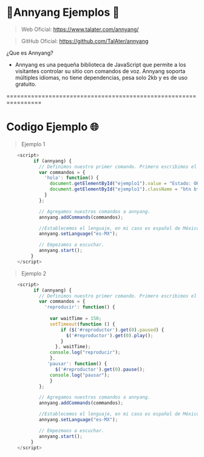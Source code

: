 # 📃Annyang Ejemplos 📃

> Web Oficial: https://www.talater.com/annyang/

> GitHub Oficial: https://github.com/TalAter/annyang


¿Que es Annyang?
- Annyang es una pequeña biblioteca de JavaScript que permite a los visitantes controlar su sitio con comandos de voz.
Annyang soporta múltiples idiomas, no tiene dependencias, pesa solo 2kb y es de uso gratuito.


================================================================



# Codigo Ejemplo 🌐

> Ejemplo 1

```javascript
	<script>
		  if (annyang) {
		    // Definimos nuestro primer comando. Primero escribimos el comando y posteriormente la función a ejecutar.
		    var commandos = {
		      'hola': function() {
		        document.getElementById("ejemplo1").value = "Estado: OK!";
		        document.getElementById("ejemplo1").className = "btn btn-lg btn-success btn-block";
		      }
		    };

		    // Agregamos nuestros comandos a annyang.
		    annyang.addCommands(commandos);

		    //Establecemos el lenguaje, en mi caso es español de México.
		    annyang.setLanguage("es-MX");

		    // Empezamos a escuchar.
		    annyang.start();
		 }
	</script>
```

> Ejemplo 2

```javascript
	<script>
		  if (annyang) {
		    // Definimos nuestro primer comando. Primero escribimos el comando y posteriormente la función a ejecutar.
		    var commandos = {
		      'reproducir': function() {
      
			    var waitTime = 150;
			    setTimeout(function () {      
			        if ($('#reproductor').get(0).paused) {
			          $('#reproductor').get(0).play();
			        }
			      }, waitTime);
			    console.log("reproducir");
			    },
			   'pausar': function() {
			      $('#reproductor').get(0).pause();
			    console.log("pausar");
			    }
		    };

		    // Agregamos nuestros comandos a annyang.
		    annyang.addCommands(commandos);

		    //Establecemos el lenguaje, en mi caso es español de México (puedes ver la lista completa de lenguajes soportados aquí).
		    annyang.setLanguage("es-MX");

		    // Empezmaos a escuchar.
		    annyang.start();
		 }
	</script>
```



